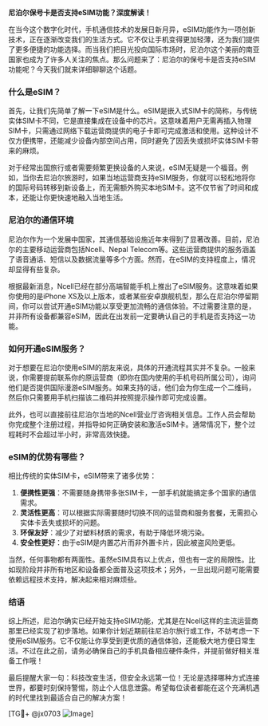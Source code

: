 **尼泊尔保号卡是否支持eSIM功能？深度解读！**

在当今这个数字化时代，手机通信技术的发展日新月异，eSIM功能作为一项创新技术，正在逐渐改变我们的生活方式。它不仅让手机变得更加轻薄，还为我们提供了更多便捷的功能选择。而当我们把目光投向国际市场时，尼泊尔这个美丽的南亚国家也成为了许多人关注的焦点。那么问题来了：尼泊尔的保号卡是否支持eSIM功能呢？今天我们就来详细聊聊这个话题。

### 什么是eSIM？

首先，让我们先简单了解一下eSIM是什么。eSIM是嵌入式SIM卡的简称，与传统实体SIM卡不同，它是直接集成在设备中的芯片。这意味着用户无需再插入物理SIM卡，只需通过网络下载运营商提供的电子卡即可完成激活和使用。这种设计不仅方便携带，还能减少设备内部空间占用，同时避免了因丢失或损坏实体SIM卡带来的麻烦。

对于经常出国旅行或者需要频繁更换设备的人来说，eSIM无疑是一个福音。例如，当你去尼泊尔旅游时，如果当地运营商支持eSIM服务，你就可以轻松地将你的国际号码转移到新设备上，而无需额外购买本地SIM卡。这不仅节省了时间和成本，还能让你更快速地融入当地生活。

### 尼泊尔的通信环境

尼泊尔作为一个发展中国家，其通信基础设施近年来得到了显著改善。目前，尼泊尔的主要移动运营商包括Ncell、Nepal Telecom等。这些运营商提供的服务涵盖了语音通话、短信以及数据流量等多个方面。然而，在eSIM的支持程度上，情况却显得有些复杂。

根据最新消息，Ncell已经在部分高端智能手机上推出了eSIM服务。这意味着如果你使用的是iPhone XS及以上版本，或者某些安卓旗舰机型，那么在尼泊尔停留期间，你可以尝试开通eSIM功能以享受更加流畅的通信体验。不过需要注意的是，并非所有设备都兼容eSIM，因此在出发前一定要确认自己的手机是否支持这一功能。

### 如何开通eSIM服务？

对于想要在尼泊尔使用eSIM的朋友来说，具体的开通流程其实并不复杂。一般来说，你需要提前联系你的原运营商（即你在国内使用的手机号码所属公司），询问他们是否提供国际漫游eSIM服务。如果支持的话，他们会为你生成一个二维码，然后你只需要用手机扫描该二维码并按照提示操作即可完成设置。

此外，也可以直接前往尼泊尔当地的Ncell营业厅咨询相关信息。工作人员会帮助你完成整个注册过程，并指导如何正确安装和激活eSIM卡。通常情况下，整个过程耗时不会超过半小时，非常高效快捷。

### eSIM的优势有哪些？

相比传统的实体SIM卡，eSIM带来了诸多优势：

1. **便携性更强**：不需要随身携带多张SIM卡，一部手机就能搞定多个国家的通信需求。
2. **灵活性更高**：可以根据实际需要随时切换不同的运营商和服务套餐，无需担心实体卡丢失或损坏的问题。
3. **环保友好**：减少了对塑料材质的需求，有助于降低环境污染。
4. **安全性更好**：由于eSIM是内置芯片而非外置卡片，因此被盗风险更低。

当然，任何事物都有两面性。虽然eSIM具有以上优点，但也有一定的局限性。比如现阶段并非所有地区和设备都全面普及这项技术；另外，一旦出现问题可能需要依赖远程技术支持，解决起来相对麻烦些。

### 结语

综上所述，尼泊尔确实已经开始支持eSIM功能，尤其是在Ncell这样的主流运营商那里已经实现了初步落地。如果你计划近期前往尼泊尔旅行或工作，不妨考虑一下使用eSIM服务。它不仅能让你享受到更优质的通信体验，还能极大地方便日常生活。不过在此之前，请务必确保自己的手机具备相应硬件条件，并提前做好相关准备工作哦！

最后提醒大家一句：科技改变生活，但安全永远第一位！无论是选择哪种方式连接世界，都要时刻保持警惕，防止个人信息泄露。希望每位读者都能在这个充满机遇的时代里找到最适合自己的解决方案！

[TG💪+ @jx0703 ![Image](https://github.com/user-attachments/assets/dbca1d08-cadb-493c-b0ec-ad6f7a83f270)]